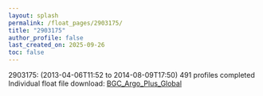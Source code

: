 ```yaml
---
layout: splash
permalink: /float_pages/2903175/
title: "2903175"
author_profile: false
last_created_on: 2025-09-26
toc: false
---
```

 
2903175:                                                                 (2013-04-06T11:52 to 2014-08-09T17:50)
491 profiles completed
Individual float file download: [BGC_Argo_Plus_Global](https://ftp.soest.hawaii.edu/bgc_argo_plus/Individual_Floats/outliers_removed/2903175_Sprof_processed.nc)
